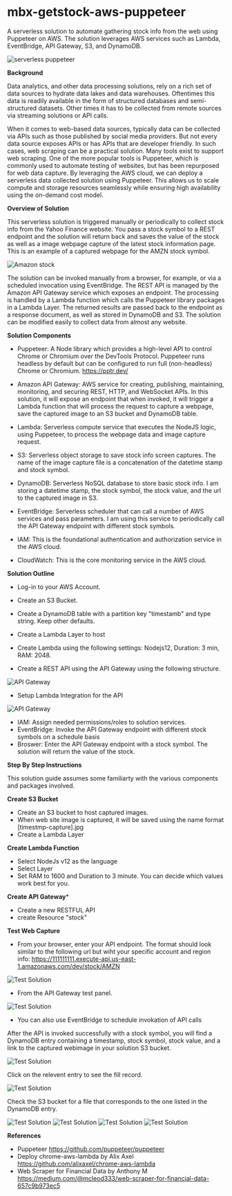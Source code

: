 # mbx-getstock-aws-puppeteer
A serverless solution to automate gathering stock info from the web using Puppeteer on AWS. The solution leverages AWS services such as Lambda, EventBridge, API Gateway, S3, and DynamoDB.
 
![serverless puppeteer](./assets/mbx-aws-lambda-puppeteer.jpg)

**Background**

Data analytics, and other data processing solutions, rely on a rich set of data sources to hydrate data lakes and data warehouses. Oftentimes this data is readily available in the form of structured databases and semi-structured datasets. Other times it has to be collected from remote sources via streaming solutions or API calls. 

When it comes to web-based data sources, typically data can be collected via APIs such as those published by social media providers. But not every data source exposes APIs or has APIs that are developer friendly. In such cases, web scraping can be a practical solution. Many tools exist to support web scraping. One of the more popular tools is Puppeteer, which is commonly used to automate testing of websites, but has been repurposed for web data capture. By leveraging the AWS cloud, we can deploy a serverless data collected solution using Puppeteer. This allows us to scale compute and storage resources seamlessly while ensuring high availability using the on-demand cost model. 

**Overview of Solution**

This serverless solution is triggered manually or periodically to collect stock info from the Yahoo Finance website. You pass a stock symbol to a REST endpoint and the solution will return back and saves the value of the stock as well as a image webpage capture of the latest stock information page. This is an example of a captured webpage for the AMZN stock symbol.

![Amazon stock](./assets/mbx-amazn-stock.png)

The solution can be invoked manually from a browser, for example, or via a scheduled invocation using EventBridge. The REST API is managed by the Amazon API Gateway service which exposes an endpoint. The processing is handled by a Lambda function which calls the Puppeteer library packages in a Lambda Layer. The returned results are passed back to the endpoint as a response document, as well as stored in DynamoDB and S3. The solution can be modified easily to collect data from almost any website. 


**Solution Components**

* Puppeteer: A Node library which provides a high-level API to control Chrome or Chromium over the DevTools Protocol. Puppeteer runs headless by default but can be configured to run full (non-headless) Chrome or Chromium. https://pptr.dev/

* Amazon API Gateway: AWS service for creating, publishing, maintaining, monitoring, and securing REST, HTTP, and WebSocket APIs. In this solution, it will expose an endpoint that when invoked, it will trigger a Lambda function that will process the request to capture a webpage, save the captured image to an S3 bucket and DynamoDB table.

* Lambda: Serverless compute service that executes the NodeJS logic, using Puppeteer, to process the webpage data and image capture request. 

* S3: Serverless object storage to save stock info screen captures. The name of the image capture file is a concatenation of the datetime stamp and stock symbol. 

* DynamoDB: Serverless NoSQL database to store basic stock info. I am storing a datetime stamp, the stock symbol, the stock value, and the url to the captured image in S3. 

* EventBridge: Serverless scheduler that can call a number of AWS services and pass parameters. I am using this service to periodically call the API Gateway endpoint with different stock symbols. 

* IAM: This is the foundational authentication and authorization service in the AWS cloud. 

* CloudWatch: This is the core monitoring service in the AWS cloud. 


**Solution Outline**

* Log-in to your AWS Account.
* Create an S3 Bucket.
* Create a DynamoDB table with a partition key "timestamb" and type string. Keep other defaults. 
* Create a Lambda Layer to host 
* Create Lambda using the following settings: Nodejs12, Duration: 3 min, RAM: 2048.


* Create a REST API using the API Gateway using the following structure. 

![API Gateway](./assets/mbx-api-00001.png)

* Setup Lambda Integration for the API
  
 ![API Gateway](./assets/mbx-api-00003.png) 
 
* IAM: Assign needed permissions/roles to solution services.
* EventBridge: Invoke the API Gateway endpoint with different stock symbols on a schedule basis
* Broswer: Enter the API Gateway endpoint with a stock symbol. The solution will return the value of the stock. 

**Step By Step Instructions**

This solution guide assumes some familiarty with the various components and packages involved. 

**Create S3 Bucket**
* Create an S3 bucket to host captured images. 
* When web site image is captured, it will be saved using the name format [timestmp-capture].jpg
* Create a Lambda Layer

**Create Lambda Function**
* Select NodeJs v12 as the language
* Select Layer 
* Set RAM to 1600 and Duration to 3 minute. You can decide which values work best for you. 

**Create API Gateway***
* Create a new RESTFUL API
* create Resource "stock"

**Test Web Capture**
* From your browser, enter your API endpoint. The format should look similar to the following url but wiht your specific account and region info: https://111111111.execute-api.us-east-1.amazonaws.com/dev/stock/AMZN

![Test Solution](./assets/mbx-invoke-00001.png)

* From the API Gateway test panel.

![Test Solution ](./assets/mbx-invoke-00002.png)

* You can also use EventBridge to schedule invokation of API calls

After the API is invoked successfully with a stock symbol, you will find a DynamoDB entry containing a timestamp, stock symbol, stock value, and a link to the captured webimage in your solution S3 bucket.

![Test Solution ](./assets/mbx-dynamodb-00002.png)

Click on the relevent entry to see the fill record.

![Test Solution ](./assets/mbx-dynamodb-00001.png)

Check the S3 bucket for a file that corresponds to the one listed in the DynamoDB entry. 

![Test Solution ](./assets/mbx-s3-00004.png)
![Test Solution ](./assets/mbx-s3-00003.png)
![Test Solution ](./assets/mbx-s3-00002.png)
![Test Solution ](./assets/mbx-s3-00001.png)

**References**
* Puppeteer https://github.com/puppeteer/puppeteer
* Deploy chrome-aws-lambda by  Alix Axel https://github.com/alixaxel/chrome-aws-lambda
* Web Scraper for Financial Data by Anthony M https://medium.com/@mcleod333/web-scraper-for-financial-data-657c9b973ec5

